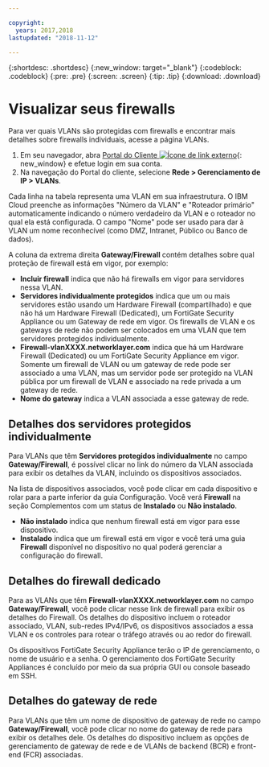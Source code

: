 ```yaml
---

copyright:
  years: 2017,2018
lastupdated: "2018-11-12"

---
```


{:shortdesc: .shortdesc}
{:new_window: target="_blank"}
{:codeblock: .codeblock}
{:pre: .pre}
{:screen: .screen}
{:tip: .tip}
{:download: .download}

# Visualizar seus firewalls

Para ver quais VLANs são protegidas com firewalls e encontrar mais detalhes sobre firewalls individuais, acesse a página VLANs.

1. Em seu navegador, abra [Portal do Cliente ![Ícone de link externo](../../icons/launch-glyph.svg "Ícone de link externo")](https://control.softlayer.com/){: new_window} e efetue login em sua conta.
2. Na navegação do Portal do cliente, selecione **Rede > Gerenciamento de
IP > VLANs**.

Cada linha na tabela representa uma VLAN em sua infraestrutura. O IBM Cloud
preenche as informações "Número da VLAN" e "Roteador primário" automaticamente indicando
o número verdadeiro da VLAN e o roteador no qual ela está configurada. O campo "Nome"
pode ser usado para dar à VLAN um nome reconhecível (como DMZ, Intranet, Público ou Banco de dados).

A coluna da extrema direita **Gateway/Firewall** contém detalhes sobre qual proteção de firewall está em vigor, por exemplo:

- **Incluir firewall** indica que não há firewalls em vigor para servidores nessa VLAN.
- **Servidores individualmente protegidos** indica que um
ou mais servidores estão usando um Hardware Firewall (compartilhado) e que não há um
Hardware Firewall (Dedicated), um FortiGate Security Appliance ou um Gateway de rede em
vigor. Os firewalls de VLAN e os gateways de rede não podem ser colocados em uma VLAN que
tem servidores protegidos individualmente.
- **Firewall-vlanXXXX.networklayer.com** indica que há um
Hardware Firewall (Dedicated) ou um FortiGate Security Appliance em vigor. Somente um
firewall de VLAN ou um gateway de rede pode ser associado a uma VLAN, mas um servidor pode
ser protegido na VLAN pública por um firewall de VLAN e associado na rede privada a um
gateway de rede.
- **Nome do gateway** indica a VLAN associada a esse gateway de rede.

## Detalhes dos servidores protegidos individualmente

Para VLANs que têm **Servidores protegidos individualmente** no
campo **Gateway/Firewall**, é possível clicar no link do número da
VLAN associada para exibir os detalhes da VLAN, incluindo os dispositivos associados.

Na lista de dispositivos associados, você pode clicar em cada dispositivo e rolar
para a parte inferior da guia Configuração. Você verá **Firewall** na
seção Complementos com um status de **Instalado** ou **Não
instalado**.

- **Não instalado** indica que nenhum firewall está em vigor
para esse dispositivo.
- **Instalado** indica que um firewall está em vigor e você
terá uma guia **Firewall** disponível no dispositivo no qual
poderá gerenciar a configuração do firewall.

## Detalhes do firewall dedicado

Para as VLANs que têm **Firewall-vlanXXXX.networklayer.com** no
campo **Gateway/Firewall**, você pode clicar nesse link de firewall
para exibir os detalhes do Firewall. Os detalhes do dispositivo incluem o roteador
associado, VLAN, sub-redes IPv4/IPv6, os dispositivos associados a essa VLAN e os
controles para rotear o tráfego através ou ao redor do firewall.

Os dispositivos FortiGate Security Appliance terão o IP de gerenciamento, o nome de
usuário e a senha.  O gerenciamento dos FortiGate Security Appliances é concluído por meio da sua própria GUI ou console baseado em SSH.

## Detalhes do gateway de rede

Para VLANs que têm um nome de dispositivo de gateway de rede no campo
**Gateway/Firewall**, você pode clicar no nome do gateway de rede para
exibir os detalhes dele. Os detalhes do dispositivo incluem as opções de gerenciamento de gateway de rede e de VLANs de backend (BCR) e front-end (FCR) associadas.

